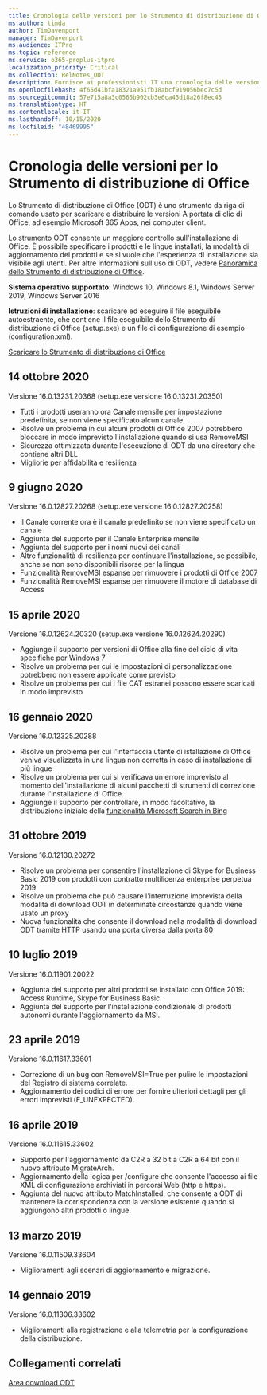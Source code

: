 ```yaml
---
title: Cronologia delle versioni per lo Strumento di distribuzione di Office (ODT)
ms.author: timda
author: TimDavenport
manager: TimDavenport
ms.audience: ITPro
ms.topic: reference
ms.service: o365-proplus-itpro
localization_priority: Critical
ms.collection: RelNotes_ODT
description: Fornisce ai professionisti IT una cronologia delle versioni per lo Strumento di distribuzione di Office (ODT)
ms.openlocfilehash: 4f65d41bfa18321a951fb18abcf919056bec7c5d
ms.sourcegitcommit: 57e715a8a3c0565b902cb3e6ca45d18a26f8ec45
ms.translationtype: HT
ms.contentlocale: it-IT
ms.lasthandoff: 10/15/2020
ms.locfileid: "48469995"
---
```

# <a name="release-history-for-office-deployment-tool"></a>Cronologia delle versioni per lo Strumento di distribuzione di Office

Lo Strumento di distribuzione di Office (ODT) è uno strumento da riga di comando usato per scaricare e distribuire le versioni A portata di clic di Office, ad esempio Microsoft 365 Apps, nei computer client. 


Lo strumento ODT consente un maggiore controllo sull'installazione di Office. È possibile specificare i prodotti e le lingue installati, la modalità di aggiornamento dei prodotti e se si vuole che l'esperienza di installazione sia visibile agli utenti. Per altre informazioni sull'uso di ODT, vedere [Panoramica dello Strumento di distribuzione di Office](https://docs.microsoft.com/deployoffice/overview-of-the-office-2016-deployment-tool).

 **Sistema operativo supportato**: Windows 10, Windows 8.1, Windows Server 2019, Windows Server 2016 
 
 **Istruzioni di installazione**: scaricare ed eseguire il file eseguibile autoestraente, che contiene il file eseguibile dello Strumento di distribuzione di Office (setup.exe) e un file di configurazione di esempio (configuration.xml). 

[Scaricare lo Strumento di distribuzione di Office](https://www.microsoft.com/en-us/download/confirmation.aspx?id=49117)

## <a name="october-14-2020"></a>14 ottobre 2020
Versione 16.0.13231.20368 (setup.exe versione 16.0.13231.20350)
- Tutti i prodotti useranno ora Canale mensile per impostazione predefinita, se non viene specificato alcun canale
- Risolve un problema in cui alcuni prodotti di Office 2007 potrebbero bloccare in modo imprevisto l'installazione quando si usa RemoveMSI
- Sicurezza ottimizzata durante l'esecuzione di ODT da una directory che contiene altri DLL
- Migliorie per affidabilità e resilienza

## <a name="june-9-2020"></a>9 giugno 2020

Versione 16.0.12827.20268 (setup.exe versione 16.0.12827.20258)
- Il Canale corrente ora è il canale predefinito se non viene specificato un canale
- Aggiunta del supporto per il Canale Enterprise mensile
- Aggiunta del supporto per i nomi nuovi dei canali
- Altre funzionalità di resilienza per continuare l'installazione, se possibile, anche se non sono disponibili risorse per la lingua
- Funzionalità RemoveMSI espanse per rimuovere i prodotti di Office 2007
- Funzionalità RemoveMSI espanse per rimuovere il motore di database di Access 

## <a name="april-15-2020"></a>15 aprile 2020

Versione 16.0.12624.20320 (setup.exe versione 16.0.12624.20290)
- Aggiunge il supporto per versioni di Office alla fine del ciclo di vita specifiche per Windows 7
- Risolve un problema per cui le impostazioni di personalizzazione potrebbero non essere applicate come previsto
- Risolve un problema per cui i file CAT estranei possono essere scaricati in modo imprevisto

## <a name="january-16-2020"></a>16 gennaio 2020

Versione 16.0.12325.20288
- Risolve un problema per cui l'interfaccia utente di istallazione di Office veniva visualizzata in una lingua non corretta in caso di installazione di più lingue
- Risolve un problema per cui si verificava un errore imprevisto al momento dell'installazione di alcuni pacchetti di strumenti di correzione durante l'installazione di Office.
- Aggiunge il supporto per controllare, in modo facoltativo, la distribuzione iniziale della [funzionalità Microsoft Search in Bing](https://go.microsoft.com/fwlink/p/?linkid=2109345)


## <a name="october-31-2019"></a>31 ottobre 2019

Versione 16.0.12130.20272
- Risolve un problema per consentire l'installazione di Skype for Business Basic 2019 con prodotti con contratto multilicenza enterprise perpetua 2019
- Risolve un problema che può causare l'interruzione imprevista della modalità di download ODT in determinate circostanze quando viene usato un proxy
- Nuova funzionalità che consente il download nella modalità di download ODT tramite HTTP usando una porta diversa dalla porta 80


## <a name="july-10-2019"></a>10 luglio 2019

Versione 16.0.11901.20022
- Aggiunta del supporto per altri prodotti se installato con Office 2019: Access Runtime, Skype for Business Basic.
- Aggiunta del supporto per l'installazione condizionale di prodotti autonomi durante l'aggiornamento da MSI.

## <a name="april-23-2019"></a>23 aprile 2019

Versione 16.0.11617.33601
- Correzione di un bug con RemoveMSI=True per pulire le impostazioni del Registro di sistema correlate.
- Aggiornamento dei codici di errore per fornire ulteriori dettagli per gli errori imprevisti (E_UNEXPECTED).

## <a name="april-16-2019"></a>16 aprile 2019

Versione 16.0.11615.33602
- Supporto per l'aggiornamento da C2R a 32 bit a C2R a 64 bit con il nuovo attributo MigrateArch.
- Aggiornamento della logica per /configure che consente l'accesso ai file XML di configurazione archiviati in percorsi Web (http e https).
- Aggiunta del nuovo attributo MatchInstalled, che consente a ODT di mantenere la corrispondenza con la versione esistente quando si aggiungono altri prodotti o lingue.

## <a name="march-13-2019"></a>13 marzo 2019

Versione 16.0.11509.33604
- Miglioramenti agli scenari di aggiornamento e migrazione.

## <a name="january-14-2019"></a>14 gennaio 2019

Versione 16.0.11306.33602
- Miglioramenti alla registrazione e alla telemetria per la configurazione della distribuzione.


## <a name="related-links"></a>Collegamenti correlati

[Area download ODT](https://www.microsoft.com/en-us/download/details.aspx?id=49117)